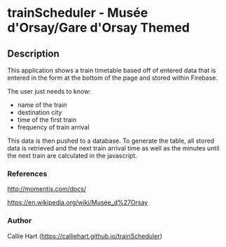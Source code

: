 # trainScheduler - Musée d'Orsay/Gare d'Orsay Themed

## Description

This application shows a train timetable based off of entered data that is entered in the form at the bottom of the page and stored within Firebase.

The user just needs to know:
* name of the train
* destination city
* time of the first train
* frequency of train arrival

This data is then pushed to a database. To generate the table, all stored data is retrieved and the next train arrival time as well as the minutes until the next train are calculated in the javascript.

### References

http://momentjs.com/docs/

https://en.wikipedia.org/wiki/Musée_d%27Orsay

### Author

Callie Hart (https://calliehart.github.io/trainScheduler)
